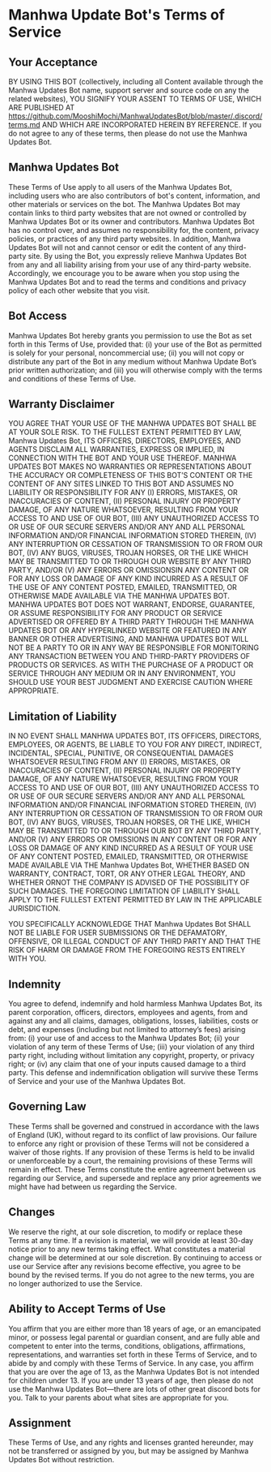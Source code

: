 # Manhwa Update Bot's Terms of Service

## Your Acceptance

BY USING THIS BOT (collectively, including all Content available through the Manhwa Updates Bot name, support server
and source code on any the related websites), YOU SIGNIFY YOUR ASSENT TO TERMS OF USE, WHICH ARE PUBLISHED
AT https://github.com/MooshiMochi/ManhwaUpdatesBot/blob/master/.discord/terms.md AND WHICH ARE INCORPORATED HEREIN BY REFERENCE.
If you do not agree to any of these terms, then please do not use the Manhwa Updates Bot.

## Manhwa Updates Bot

These Terms of Use apply to all users of the Manhwa Updates Bot, including users who are also contributors of bot's
content, information, and other materials or services on the bot. The Manhwa Updates Bot may contain links to third
party websites that are not owned or controlled by Manhwa Updates Bot or its owner and contributors. Manhwa Updates
Bot has no control over, and assumes no responsibility for, the content, privacy policies, or practices of any third
party websites. In addition, Manhwa Updates Bot will not and cannot censor or edit the content of any third-party
site. By using the Bot, you expressly relieve Manhwa Updates Bot from any and all liability arising from your use of
any third-party website. Accordingly, we encourage you to be aware when you stop using the Manhwa Updates Bot and to
read the terms and conditions and privacy policy of each other website that you visit.

## Bot Access

Manhwa Updates Bot hereby grants you permission to use the Bot as set forth in this Terms of Use, provided that: (i)
your use of the Bot as permitted is solely for your personal, noncommercial use; (ii) you will not copy or distribute
any part of the Bot in any medium without Manhwa Update Bot’s prior written authorization; and (iii) you will
otherwise comply with the terms and conditions of these Terms of Use.

## Warranty Disclaimer

YOU AGREE THAT YOUR USE OF THE MANHWA UPDATES BOT SHALL BE AT YOUR SOLE RISK. TO THE FULLEST EXTENT PERMITTED BY LAW,
Manhwa Updates Bot, ITS OFFICERS, DIRECTORS, EMPLOYEES, AND AGENTS DISCLAIM ALL WARRANTIES, EXPRESS OR IMPLIED, IN
CONNECTION WITH THE BOT AND YOUR USE THEREOF. MANHWA UPDATES BOT MAKES NO WARRANTIES OR REPRESENTATIONS ABOUT THE
ACCURACY OR COMPLETENESS OF THIS BOT’S CONTENT OR THE CONTENT OF ANY SITES LINKED TO THIS BOT AND ASSUMES NO
LIABILITY OR RESPONSIBILITY FOR ANY (I) ERRORS, MISTAKES, OR INACCURACIES OF CONTENT, (II) PERSONAL INJURY OR
PROPERTY DAMAGE, OF ANY NATURE WHATSOEVER, RESULTING FROM YOUR ACCESS TO AND USE OF OUR BOT, (III) ANY UNAUTHORIZED
ACCESS TO OR USE OF OUR SECURE SERVERS AND/OR ANY AND ALL PERSONAL INFORMATION AND/OR FINANCIAL INFORMATION STORED
THEREIN, (IV) ANY INTERRUPTION OR CESSATION OF TRANSMISSION TO OR FROM OUR BOT, (IV) ANY BUGS, VIRUSES, TROJAN
HORSES, OR THE LIKE WHICH MAY BE TRANSMITTED TO OR THROUGH OUR WEBSITE BY ANY THIRD PARTY, AND/OR (V) ANY ERRORS OR
OMISSIONSIN ANY CONTENT OR FOR ANY LOSS OR DAMAGE OF ANY KIND INCURRED AS A RESULT OF THE USE OF ANY CONTENT POSTED,
EMAILED, TRANSMITTED, OR OTHERWISE MADE AVAILABLE VIA THE MANHWA UPDATES BOT. MANHWA UPDATES BOT DOES NOT WARRANT,
ENDORSE, GUARANTEE, OR ASSUME RESPONSIBILITY FOR ANY PRODUCT OR SERVICE ADVERTISED OR OFFERED BY A THIRD PARTY
THROUGH THE MANHWA UPDATES BOT OR ANY HYPERLINKED WEBSITE OR FEATURED IN ANY BANNER OR OTHER ADVERTISING, AND MANHWA
UPDATES BOT WILL NOT BE A PARTY TO OR IN ANY WAY BE RESPONSIBLE FOR MONITORING ANY TRANSACTION BETWEEN YOU AND
THIRD-PARTY PROVIDERS OF PRODUCTS OR SERVICES. AS WITH THE PURCHASE OF A PRODUCT OR SERVICE THROUGH ANY MEDIUM OR IN
ANY ENVIRONMENT, YOU SHOULD USE YOUR BEST JUDGMENT AND EXERCISE CAUTION WHERE APPROPRIATE.

## Limitation of Liability

IN NO EVENT SHALL MANHWA UPDATES BOT, ITS OFFICERS, DIRECTORS, EMPLOYEES, OR AGENTS, BE LIABLE TO YOU FOR ANY DIRECT,
INDIRECT, INCIDENTAL, SPECIAL, PUNITIVE, OR CONSEQUENTIAL DAMAGES WHATSOEVER RESULTING FROM ANY (I) ERRORS, MISTAKES,
OR INACCURACIES OF CONTENT, (II) PERSONAL INJURY OR PROPERTY DAMAGE, OF ANY NATURE WHATSOEVER, RESULTING FROM YOUR
ACCESS TO AND USE OF OUR BOT, (III) ANY UNAUTHORIZED ACCESS TO OR USE OF OUR SECURE SERVERS AND/OR ANY AND ALL
PERSONAL INFORMATION AND/OR FINANCIAL INFORMATION STORED THEREIN, (IV) ANY INTERRUPTION OR CESSATION OF TRANSMISSION
TO OR FROM OUR BOT, (IV) ANY BUGS, VIRUSES, TROJAN HORSES, OR THE LIKE, WHICH MAY BE TRANSMITTED TO OR THROUGH OUR
BOT BY ANY THIRD PARTY, AND/OR (V) ANY ERRORS OR OMISSIONS IN ANY CONTENT OR FOR ANY LOSS OR DAMAGE OF ANY KIND
INCURRED AS A RESULT OF YOUR USE OF ANY CONTENT POSTED, EMAILED, TRANSMITTED, OR OTHERWISE MADE AVAILABLE VIA THE
Manhwa Updates Bot, WHETHER BASED ON WARRANTY, CONTRACT, TORT, OR ANY OTHER LEGAL THEORY, AND WHETHER ORNOT THE
COMPANY IS ADVISED OF THE POSSIBILITY OF SUCH DAMAGES. THE FOREGOING LIMITATION OF LIABILITY SHALL APPLY TO THE
FULLEST EXTENT PERMITTED BY LAW IN THE APPLICABLE JURISDICTION.

YOU SPECIFICALLY ACKNOWLEDGE THAT Manhwa Updates Bot SHALL NOT BE LIABLE FOR USER SUBMISSIONS OR THE DEFAMATORY,
OFFENSIVE, OR ILLEGAL CONDUCT OF ANY THIRD PARTY AND THAT THE RISK OF HARM OR DAMAGE FROM THE FOREGOING RESTS
ENTIRELY WITH YOU.

## Indemnity

You agree to defend, indemnify and hold harmless Manhwa Updates Bot, its parent corporation, officers, directors,
employees and agents, from and against any and all claims, damages, obligations, losses, liabilities, costs or debt,
and expenses (including but not limited to attorney’s fees) arising from: (i) your use of and access to the Manhwa
Updates Bot; (ii) your violation of any term of these Terms of Use; (iii) your violation of any third party right,
including without limitation any copyright, property, or privacy right; or (iv) any claim that one of your inputs
caused damage to a third party. This defense and indemnification obligation will survive these Terms of Service and
your use of the Manhwa Updates Bot.

## Governing Law

These Terms shall be governed and construed in accordance with the laws of England (UK), without
regard to its conflict of law provisions.
Our failure to enforce any right or provision of these Terms will not be considered a waiver of those rights. If any
provision of these Terms is held to be invalid or unenforceable by a court, the remaining provisions of these Terms
will remain in effect. These Terms constitute the entire agreement between us regarding our Service, and supersede
and replace any prior agreements we might have had between us regarding the Service.

## Changes

We reserve the right, at our sole discretion, to modify or replace these Terms at any time. If a revision is
material,
we will provide at least 30-day notice prior to any new terms taking effect. What constitutes a material change will
be determined at our sole discretion.
By continuing to access or use our Service after any revisions become effective, you agree to be bound by the revised
terms. If you do not agree to the new terms, you are no longer authorized to use the Service.

## Ability to Accept Terms of Use

You affirm that you are either more than 18 years of age, or an emancipated minor, or possess legal parental or
guardian consent, and are fully able and competent to enter into the terms, conditions, obligations, affirmations,
representations, and warranties set forth in these Terms of Service, and to abide by and comply with these Terms of
Service. In any case, you affirm that you are over the age of 13, as the Manhwa Updates Bot is not intended for
children under 13. If you are under 13 years of age, then please do not use the Manhwa Updates Bot—there are lots
of other great discord bots for you. Talk to your parents about what sites are appropriate for you.

## Assignment

These Terms of Use, and any rights and licenses granted hereunder, may not be transferred or assigned by you, but
may be assigned by Manhwa Updates Bot without restriction.
